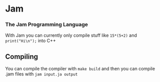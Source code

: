 # Jam
### The Jam Programming Language

With Jam you can currently only compile stuff like `15*(5+2)` and `print("Hi\n");` into C++

## Compiling
You can compile the compiler with `make build` and then you can compile .jam files with `jam input.ja output`
